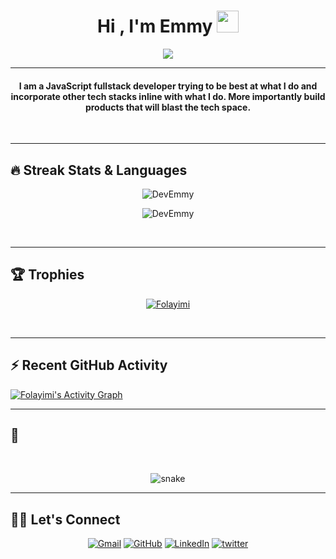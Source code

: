 

<h1 align="center">Hi , I'm Emmy <img src="https://media.giphy.com/media/hvRJCLFzcasrR4ia7z/giphy.gif" width="35"></h1>
<p align="center">
  <a href="https://github.com/DevEmmy"><img src="https://readme-typing-svg.herokuapp.com?lines=Full+Stack+Developer;JavaScript%20|%20Express%20|%20React%20Enthusiast;Always%20learning%20new%20things&center=true&width=500&height=50"></a>
</p>
<hr/>
<!-- I am Human 😀 -->

<h4 align="center">
I am a JavaScript fullstack developer trying to be best at what I do and incorporate other tech stacks inline with what I do. More importantly build products that will blast the tech space.
</h4>
<br>

<hr/> 

## 🔥 Streak Stats & Languages
<p align="center"><img src="https://github-readme-streak-stats.herokuapp.com/?user=DevEmmy&theme=algolia" alt="DevEmmy" /></p>
<p align="center"><img src="https://github-readme-stats.vercel.app/api/top-langs/?username=DevEmmy&theme=algolia&layout=compact" alt="DevEmmy" /></p>

<br>
<hr/>

## 🏆 Trophies
<p align="center"> <a href="https://github.com/jaypavasiya"><img
      src="https://github-profile-trophy.vercel.app/?username=Folayimi&row=1&column=3&theme=algolia" alt="Folayimi" /></a>  </p>

<!-- algolia -->
<br>
<hr/>

## ⚡ Recent GitHub Activity
<a href="https://github.com/Folayimi"><img alt="Folayimi's Activity Graph" src="https://activity-graph.herokuapp.com/graph?username=Folayimi&custom_title=Folayimi's%20Contribution%20Graph&theme=react-dark" /></a>


<hr/>

## 🐍
  <br>
  <p align="center">
  <img src="https://raw.githubusercontent.com/Folayimi/Folayimi/output/github-contribution-grid-snake-dark.svg" alt="snake"></center>
</p>

<hr/>

## 🙋‍♀️ Let's Connect
<p align="center">
  <!-- <a href=""><img src="https://img.icons8.com/bubbles/50/000000/web.png" alt="Website"/></a> -->
	<a href="mailto:ridwanfolayimi@gmail.com"><img src="https://img.icons8.com/bubbles/50/000000/gmail.png" title='Gmail' alt="Gmail"/></a>
	<a href="https://github.com/Folayimi"><img src="https://img.icons8.com/bubbles/50/000000/github.png" title='GitHub' alt="GitHub"/></a>
	<a href="https://www.linkedin.com/in/emmanuel-olaosebikan-b93393205/?lipi=urn%3Ali%3Apage%3Aprofile_common_profile_index%3Ba7c77e8e-fb4d-49e8-9a7b-9c7d82bf039d"><img src="https://img.icons8.com/bubbles/50/000000/linkedin.png" title='LinkedIn' alt="LinkedIn"/></a>
	<a href="https://twitter.com/devEmmy_"><img src="https://img.icons8.com/bubbles/50/000000/twitter-circled.png" title='Twitter' alt="twitter"/></a>
	<!-- <a href=""><img src="https://img.icons8.com/bubbles/50/000000/instagram.png" alt="Instagram"/></a>
	<a href=""><img src="https://img.icons8.com/bubbles/50/000000/youtube.png" alt="Youtube"/></a> -->
	
</p>
